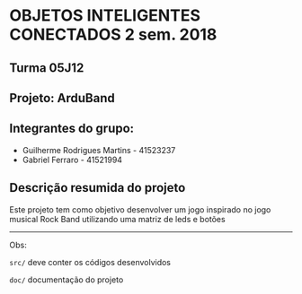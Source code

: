 # OBJETOS INTELIGENTES CONECTADOS 2 sem. 2018

## Turma 05J12
## Projeto: ArduBand
## Integrantes do grupo:

* Guilherme Rodrigues Martins - 41523237
* Gabriel Ferraro - 41521994

## Descrição resumida do projeto

Este projeto tem como objetivo desenvolver um jogo inspirado no jogo musical Rock Band utilizando uma matriz de leds e botões

_______________________________________
Obs:

`src/` deve conter os códigos desenvolvidos

`doc/` documentação do projeto
